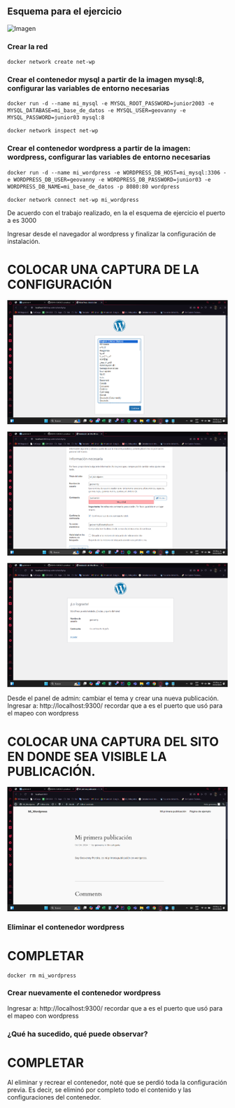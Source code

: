 ## Esquema para el ejercicio
![Imagen](img/esquema-ejercicio5.PNG)

### Crear la red
```
docker network create net-wp
```

### Crear el contenedor mysql a partir de la imagen mysql:8, configurar las variables de entorno necesarias
```
docker run -d --name mi_mysql -e MYSQL_ROOT_PASSWORD=junior2003 -e MYSQL_DATABASE=mi_base_de_datos -e MYSQL_USER=geovanny -e MYSQL_PASSWORD=junior03 mysql:8
```
```
docker network inspect net-wp
```

### Crear el contenedor wordpress a partir de la imagen: wordpress, configurar las variables de entorno necesarias
```
docker run -d --name mi_wordpress -e WORDPRESS_DB_HOST=mi_mysql:3306 -e WORDPRESS_DB_USER=geovanny -e WORDPRESS_DB_PASSWORD=junior03 -e WORDPRESS_DB_NAME=mi_base_de_datos -p 8080:80 wordpress
```
```
docker network connect net-wp mi_wordpress
```

De acuerdo con el trabajo realizado, en la el esquema de ejercicio el puerto a es 3000

Ingresar desde el navegador al wordpress y finalizar la configuración de instalación.
# COLOCAR UNA CAPTURA DE LA CONFIGURACIÓN

![Imagen](img/wordpress_confi.png)

![Imagen](img/confi_1.png)

![Imagen](img/confi_2.png)

Desde el panel de admin: cambiar el tema y crear una nueva publicación.
Ingresar a: http://localhost:9300/ 
recordar que a es el puerto que usó para el mapeo con wordpress
# COLOCAR UNA CAPTURA DEL SITO EN DONDE SEA VISIBLE LA PUBLICACIÓN.

![Imagen](img/primera_publicacion.png)

### Eliminar el contenedor wordpress
# COMPLETAR
```
docker rm mi_wordpress
```

### Crear nuevamente el contenedor wordpress
Ingresar a: http://localhost:9300/ 
recordar que a es el puerto que usó para el mapeo con wordpress

### ¿Qué ha sucedido, qué puede observar?
# COMPLETAR
Al eliminar y recrear el contenedor, noté que se perdió toda la configuración previa. Es decir, se eliminó por completo todo el contenido y las configuraciones del contenedor.





